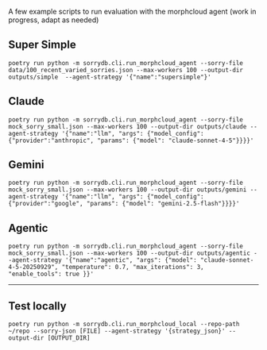 A few example scripts to run evaluation with the morphcloud agent 
(work in progress, adapt as needed)

## Super Simple
```
poetry run python -m sorrydb.cli.run_morphcloud_agent --sorry-file data/100_recent_varied_sorries.json --max-workers 100 --output-dir outputs/simple  --agent-strategy '{"name":"supersimple"}'
```


## Claude
```
poetry run python -m sorrydb.cli.run_morphcloud_agent --sorry-file mock_sorry_small.json --max-workers 100 --output-dir outputs/claude --agent-strategy '{"name":"llm", "args": {"model_config":{"provider":"anthropic", "params": {"model": "claude-sonnet-4-5"}}}}'
```


## Gemini 
```
poetry run python -m sorrydb.cli.run_morphcloud_agent --sorry-file mock_sorry_small.json --max-workers 100 --output-dir outputs/gemini --agent-strategy '{"name":"llm", "args": {"model_config":{"provider":"google", "params": {"model": "gemini-2.5-flash"}}}}'
```


## Agentic
``` 
poetry run python -m sorrydb.cli.run_morphcloud_agent --sorry-file mock_sorry_small.json --max-workers 100 --output-dir outputs/agentic --agent-strategy '{"name":"agentic", "args": {"model": "claude-sonnet-4-5-20250929", "temperature": 0.7, "max_iterations": 3, "enable_tools": true }}'
```

-----

## Test locally
```
poetry run python -m sorrydb.cli.run_morphcloud_local --repo-path ~/repo --sorry-json [FILE] --agent-strategy '{strategy_json}' --output-dir [OUTPUT_DIR]
```